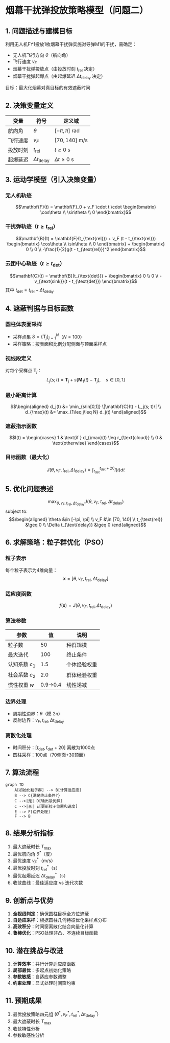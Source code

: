 # 烟幕干扰弹投放策略模型（问题二）

## 1. 问题描述与建模目标
利用无人机FY1投放1枚烟幕干扰弹实施对导弹M1的干扰，需确定：
- 无人机飞行方向 $\theta$（航向角）
- 飞行速度 $v_F$
- 烟幕干扰弹投放点（由投放时刻 $t_{\text{rel}}$ 决定）
- 烟幕干扰弹起爆点（由起爆延迟 $\Delta t_{\text{delay}}$ 决定）

目标：最大化烟幕对真目标的有效遮蔽时间

## 2. 决策变量定义
| 变量     | 符号                      | 定义域              |
| -------- | ------------------------- | ------------------- |
| 航向角   | $\theta$                  | $[-\pi, \pi]$ rad   |
| 飞行速度 | $v_F$                     | $[70, 140]$ m/s     |
| 投放时刻 | $t_{\text{rel}}$          | $t \geq 0$ s        |
| 起爆延迟 | $\Delta t_{\text{delay}}$ | $\Delta t \geq 0$ s |

## 3. 运动学模型（引入决策变量）

### 无人机轨迹
$$\mathbf{F}(t) = \mathbf{F}_0 + v_F \cdot t \cdot \begin{bmatrix} \cos\theta \\ \sin\theta \\ 0 \end{bmatrix}$$

### 干扰弹轨迹（$t \geq t_{\text{rel}}$）
$$\mathbf{B}(t) = \mathbf{F}(t_{\text{rel}}) + v_F (t - t_{\text{rel}}) \begin{bmatrix} \cos\theta \\ \sin\theta \\ 0 \end{bmatrix} + \begin{bmatrix} 0 \\ 0 \\ -\frac{1}{2}g(t - t_{\text{rel}})^2 \end{bmatrix}$$

### 云团中心轨迹（$t \geq t_{\text{det}}$）
$$\mathbf{C}(t) = \mathbf{B}(t_{\text{det}}) + \begin{bmatrix} 0 \\ 0 \\ -v_{\text{sink}}(t - t_{\text{det}}) \end{bmatrix}$$
其中 $t_{\text{det}} = t_{\text{rel}} + \Delta t_{\text{delay}}$

## 4. 遮蔽判据与目标函数

### 圆柱体表面采样
- 采样点集 $S = \{\mathbf{T}_j\}_{j=1}^N$（$N=100$）
- 采样策略：按表面积比例分配侧面与顶面采样点

### 视线段定义
对每个采样点 $\mathbf{T}_j$：
$$L_j(s; t) = \mathbf{T}_j + s \left[\mathbf{M}_1(t) - \mathbf{T}_j\right], \quad s \in [0,1]$$

### 最小距离计算
$$\begin{aligned}
d_j(t) &= \min_{s\in[0,1]} \|\mathbf{C}(t) - L_j(s; t)\| \\
d_{\max}(t) &= \max_{1\leq j\leq N} d_j(t)
\end{aligned}$$

### 遮蔽指示函数
$$I(t) = \begin{cases} 
1 & \text{if } d_{\max}(t) \leq r_{\text{cloud}} \\ 
0 & \text{otherwise}
\end{cases}$$

### 目标函数（最大化）
$$J(\theta, v_F, t_{\text{rel}}, \Delta t_{\text{delay}}) = \int_{t_{\text{det}}}^{t_{\text{det}} + 20} I(t)  dt$$

## 5. 优化问题表述
$$\max_{\theta, v_F, t_{\text{rel}}, \Delta t_{\text{delay}}} J(\theta, v_F, t_{\text{rel}}, \Delta t_{\text{delay}})$$
subject to:
$$\begin{aligned}
\theta &\in [-\pi, \pi] \\
v_F &\in [70, 140] \\
t_{\text{rel}} &\geq 0 \\
\Delta t_{\text{delay}} &\geq 0
\end{aligned}$$

## 6. 求解策略：粒子群优化（PSO）

### 粒子表示
每个粒子表示为4维向量：
$$\mathbf{x} = [\theta, v_F, t_{\text{rel}}, \Delta t_{\text{delay}}]$$

### 适应度函数
$$f(\mathbf{x}) = J(\theta, v_F, t_{\text{rel}}, \Delta t_{\text{delay}})$$

### 算法参数
| 参数           | 值      | 说明         |
| -------------- | ------- | ------------ |
| 粒子数         | 50      | 种群规模     |
| 最大迭代       | 100     | 终止条件     |
| 认知系数 $c_1$ | 1.5     | 个体经验权重 |
| 社会系数 $c_2$ | 2.0     | 群体经验权重 |
| 惯性权重 $w$   | 0.9→0.4 | 线性递减     |

### 边界处理
- 周期性边界：$\theta$（模 $2\pi$）
- 反射边界：$v_F, t_{\text{rel}}, \Delta t_{\text{delay}}$

### 离散化处理
- 时间积分：$[t_{\text{det}}, t_{\text{det}}+20]$ 离散为1000点
- 圆柱采样：100点（70侧面+30顶面）

## 7. 算法流程
```mermaid
graph TD
    A[初始化粒子群] --> B[计算适应度]
    B --> C{满足终止条件?}
    C -->|是| D[输出最优解]
    C -->|否| E[更新粒子位置和速度]
    E --> F[边界处理]
    F --> B
```

## 8. 结果分析指标
1. 最大遮蔽时长 $T_{\max}$
2. 最优航向角 $\theta^*$（度）
3. 最优速度 $v_F^*$（m/s）
4. 最优投放时刻 $t_{\text{rel}}^*$（s）
5. 最优起爆延迟 $\Delta t_{\text{delay}}^*$（s）
6. 收敛曲线：最佳适应度 vs 迭代次数

## 9. 创新点与优势
1. **全视线判定**：确保圆柱目标全方位遮蔽
2. **自适应采样**：根据圆柱几何特征优化采样点分布
3. **高效积分**：时间窗离散化结合向量化计算
4. **鲁棒优化**：PSO处理非凸、不连续目标函数

## 10. 潜在挑战与改进
1. **计算效率**：并行计算适应度函数
2. **局部最优**：多起点初始化策略
3. **参数敏感**：自适应参数调整
4. **约束处理**：显式处理时间窗约束

## 11. 预期成果
1. 最优投放策略四元组 $(\theta^*, v_F^*, t_{\text{rel}}^*, \Delta t_{\text{delay}}^*)$
2. 最大遮蔽时长 $T_{\max}$
3. 收敛特性分析
4. 参数敏感性分析